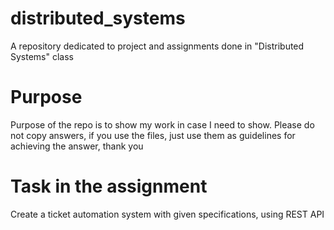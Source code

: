 # distributed_systems
A repository dedicated to project and assignments done in "Distributed Systems" class
# Purpose
Purpose of the repo is to show my work in case I need to show. Please do not copy answers, if you use the files, just use them as guidelines for achieving the answer, thank you
# Task in the assignment
Create a ticket automation system with given specifications, using REST API
